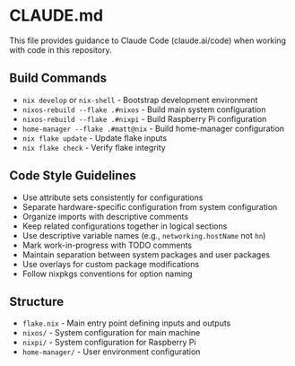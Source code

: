 # CLAUDE.md

This file provides guidance to Claude Code (claude.ai/code) when working with code in this repository.

## Build Commands
- `nix develop` or `nix-shell` - Bootstrap development environment
- `nixos-rebuild --flake .#nixos` - Build main system configuration
- `nixos-rebuild --flake .#nixpi` - Build Raspberry Pi configuration
- `home-manager --flake .#matt@nix` - Build home-manager configuration
- `nix flake update` - Update flake inputs
- `nix flake check` - Verify flake integrity

## Code Style Guidelines
- Use attribute sets consistently for configurations
- Separate hardware-specific configuration from system configuration
- Organize imports with descriptive comments
- Keep related configurations together in logical sections
- Use descriptive variable names (e.g., `networking.hostName` not `hn`)
- Mark work-in-progress with TODO comments
- Maintain separation between system packages and user packages
- Use overlays for custom package modifications
- Follow nixpkgs conventions for option naming

## Structure
- `flake.nix` - Main entry point defining inputs and outputs
- `nixos/` - System configuration for main machine
- `nixpi/` - System configuration for Raspberry Pi
- `home-manager/` - User environment configuration
